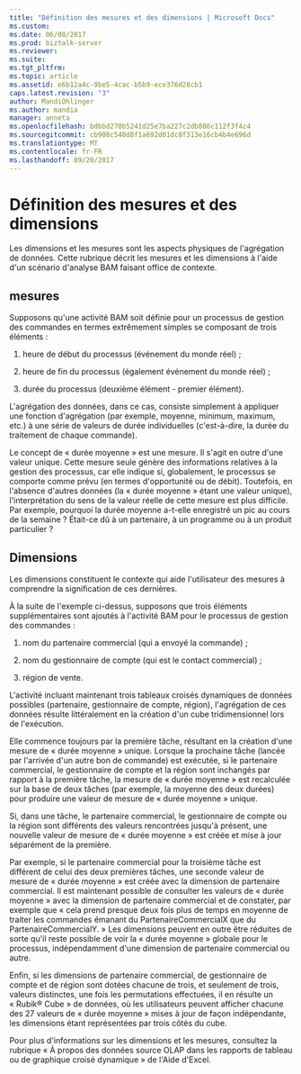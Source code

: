 ```yaml
---
title: "Définition des mesures et des dimensions | Microsoft Docs"
ms.custom: 
ms.date: 06/08/2017
ms.prod: biztalk-server
ms.reviewer: 
ms.suite: 
ms.tgt_pltfrm: 
ms.topic: article
ms.assetid: e6b12a4c-9be5-4cac-b5b9-ece376d28cb1
caps.latest.revision: "3"
author: MandiOhlinger
ms.author: mandia
manager: anneta
ms.openlocfilehash: bdbbd270b5241d25e7ba227c2db886c112f3f4c4
ms.sourcegitcommit: cb908c540d8f1a692d01dc8f313e16cb4b4e696d
ms.translationtype: MT
ms.contentlocale: fr-FR
ms.lasthandoff: 09/20/2017
---
```

# <a name="what-are-measures-and-dimensions"></a>Définition des mesures et des dimensions
Les dimensions et les mesures sont les aspects physiques de l'agrégation de données. Cette rubrique décrit les mesures et les dimensions à l'aide d'un scénario d'analyse BAM faisant office de contexte.  
  
## <a name="measures"></a>mesures  
 Supposons qu'une activité BAM soit définie pour un processus de gestion des commandes en termes extrêmement simples se composant de trois éléments :  
  
1.  heure de début du processus (événement du monde réel) ;  
  
2.  heure de fin du processus (également événement du monde réel) ;  
  
3.  durée du processus (deuxième élément - premier élément).  
  
 L'agrégation des données, dans ce cas, consiste simplement à appliquer une fonction d'agrégation (par exemple, moyenne, minimum, maximum, etc.) à une série de valeurs de durée individuelles (c'est-à-dire, la durée du traitement de chaque commande).  
  
 Le concept de « durée moyenne » est une mesure. Il s'agit en outre d'une valeur unique. Cette mesure seule génère des informations relatives à la gestion des processus, car elle indique si, globalement, le processus se comporte comme prévu (en termes d'opportunité ou de débit). Toutefois, en l'absence d'autres données (la « durée moyenne » étant une valeur unique), l'interprétation du sens de la valeur réelle de cette mesure est plus difficile. Par exemple, pourquoi la durée moyenne a-t-elle enregistré un pic au cours de la semaine ? Était-ce dû à un partenaire, à un programme ou à un produit particulier ?  
  
## <a name="dimensions"></a>Dimensions  
 Les dimensions constituent le contexte qui aide l'utilisateur des mesures à comprendre la signification de ces dernières.  
  
 À la suite de l'exemple ci-dessus, supposons que trois éléments supplémentaires sont ajoutés à l'activité BAM pour le processus de gestion des commandes :  
  
1.  nom du partenaire commercial (qui a envoyé la commande) ;  
  
2.  nom du gestionnaire de compte (qui est le contact commercial) ;  
  
3.  région de vente.  
  
 L'activité incluant maintenant trois tableaux croisés dynamiques de données possibles (partenaire, gestionnaire de compte, région), l'agrégation de ces données résulte littéralement en la création d'un cube tridimensionnel lors de l'exécution.  
  
 Elle commence toujours par la première tâche, résultant en la création d'une mesure de « durée moyenne » unique. Lorsque la prochaine tâche (lancée par l'arrivée d'un autre bon de commande) est exécutée, si le partenaire commercial, le gestionnaire de compte et la région sont inchangés par rapport à la première tâche, la mesure de « durée moyenne » est recalculée sur la base de deux tâches (par exemple, la moyenne des deux durées) pour produire une valeur de mesure de « durée moyenne » unique.  
  
 Si, dans une tâche, le partenaire commercial, le gestionnaire de compte ou la région sont différents des valeurs rencontrées jusqu'à présent, une nouvelle valeur de mesure de « durée moyenne » est créée et mise à jour séparément de la première.  
  
 Par exemple, si le partenaire commercial pour la troisième tâche est différent de celui des deux premières tâches, une seconde valeur de mesure de « durée moyenne » est créée avec la dimension de partenaire commercial. Il est maintenant possible de consulter les valeurs de « durée moyenne » avec la dimension de partenaire commercial et de constater, par exemple que « cela prend presque deux fois plus de temps en moyenne de traiter les commandes émanant du PartenaireCommercialX que du PartenaireCommercialY. » Les dimensions peuvent en outre être réduites de sorte qu'il reste possible de voir la « durée moyenne » globale pour le processus, indépendamment d'une dimension de partenaire commercial ou autre.  
  
 Enfin, si les dimensions de partenaire commercial, de gestionnaire de compte et de région sont dotées chacune de trois, et seulement de trois, valeurs distinctes, une fois les permutations effectuées, il en résulte un « Rubik® Cube » de données, où les utilisateurs peuvent afficher chacune des 27 valeurs de « durée moyenne » mises à jour de façon indépendante, les dimensions étant représentées par trois côtés du cube.  
  
 Pour plus d'informations sur les dimensions et les mesures, consultez la rubrique « À propos des données source OLAP dans les rapports de tableau ou de graphique croisé dynamique » de l'Aide d'Excel.